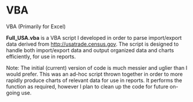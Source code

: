 # VBA
VBA (Primarily for Excel)

<b>Full_USA.vba</b> is a VBA script I developed in order to parse import/export data derived from http://usatrade.census.gov.
The script is designed to handle both import/export data and output organized data and charts efficiently, for use in reports.

Note: The initial (current) version of code is much messier and uglier than I would prefer. This was an ad-hoc script thrown together in order to more rapidly produce charts of relevant data for use in reports. It performs the function as required, however I plan to clean up the code for future on-going use.
